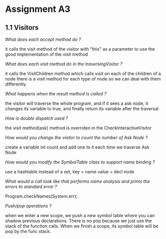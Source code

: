 # Assignment A3

## 1.1 Visitors

_What does each accept method do ?_

it calls the visit method of the visitor with "this" as a parameter to use the good implementation of the visit method

_What does each visit method do in the traversingVisitor ?_

it calls the VisitChildren method which calls visit on each of the children of a node
there is a visit method for each type of node so we can deal with them differently

_What happens when the result method is called ?_

the visitor will traverse the whole program, and if it sees a ask node, it changes its variable to true, and finally return its variable after the traversal

_How is double dispatch used ?_

the visit method(ask) method is overriden in the CheckInteractiveVisitor

_How would you change the visitor to count the number of Ask Node ?_

create a variable int count and add one to it each time we traverse Ask Node

_How would you modify the SymbolTable class to support name binding ?_

use a hashtable instead of a set, key = name value = decl node

_What would a call look like that performs name analysis and prints the errors to standard error ?_

Program.checkNames(System.err);

_Push/pop operations ?_

when we enter a new scope, we push a new symbol table where you can shadow previous declarations. There is no pop because we just use the stack of the function calls. When we finish a scope, its symbol table will be pop by the func stack.